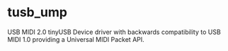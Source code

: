 # tusb_ump
USB MIDI 2.0 tinyUSB Device driver with backwards compatibility to USB MIDI 1.0 providing a Universal MIDI Packet API.
